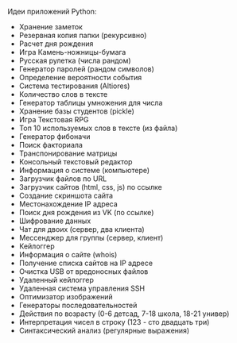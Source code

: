 Идеи приложений Python:

- Хранение заметок
- Резервная копия папки (рекурсивно)
- Расчет дня рождения
- Игра Камень-ножницы-бумага
- Русская рулетка (числа рандом)
- Генератор паролей (рандом символов)
- Определение вероятности события
- Система тестирования (Altiores) 
- Количество слов в тексте
- Генератор таблицы умножения для числа
- Хранение базы студентов (pickle)
- Игра Текстовая RPG
- Топ 10 используемых слов в тексте (из файла)
- Генератор фибоначи
- Поиск факториала
- Транспонирование матрицы
- Консольный текстовый редактор
- Информация о системе (компьютере)
- Загрузчик файлов по URL
- Загрузчик сайтов (html, css, js) по ссылке
- Создание скриншота сайта
- Местонахождение IP адреса
- Поиск дня рождения из VK (по ссылке)
- Шифрование данных
- Чат для двоих (сервер, два клиента)
- Мессенджер для группы (сервер, клиент)
- Кейлоггер
- Информация о сайте (whois)
- Получение списка сайтов на IP адресе
- Очистка USB от вредоносных файлов
- Удаленный кейлоггер
- Удаленная система управления SSH
- Оптимизатор изображений
- Генераторы последовательностей
- Действия по возрасту (0-6 детсад, 7-18 школа, 18-21 универ)
- Интерпретация чисел в строку (123 - сто двадцать три)
- Синтаксический анализ (регулярные выражения)